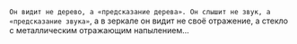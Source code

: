 `Он видит не дерево, а «предсказание дерева». Он слышит не звук, а «предсказание звука»`, а в зеркале он видит не своё отражение, а стекло с металлическим отражающим напылением... 